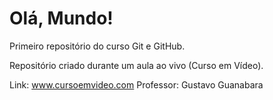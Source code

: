 # Olá, Mundo!
 Primeiro repositório do curso Git e GitHub. <p>
Repositório criado durante um aula ao vivo (Curso em Vídeo).<p>
Link: www.cursoemvideo.com
Professor: Gustavo Guanabara
